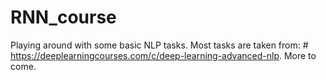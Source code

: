 # RNN_course
Playing around with some basic NLP tasks. Most tasks are taken from: # https://deeplearningcourses.com/c/deep-learning-advanced-nlp. More to come.
